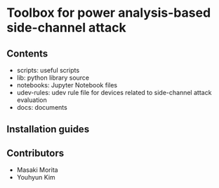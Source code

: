 # Toolbox for power analysis-based side-channel attack

## Contents
* scripts: useful scripts
* lib: python library source
* notebooks: Jupyter Notebook files
* udev-rules: udev rule file for devices related to side-channel attack evaluation
* docs: documents

## Installation guides

## Contributors

* Masaki Morita
* Youhyun Kim